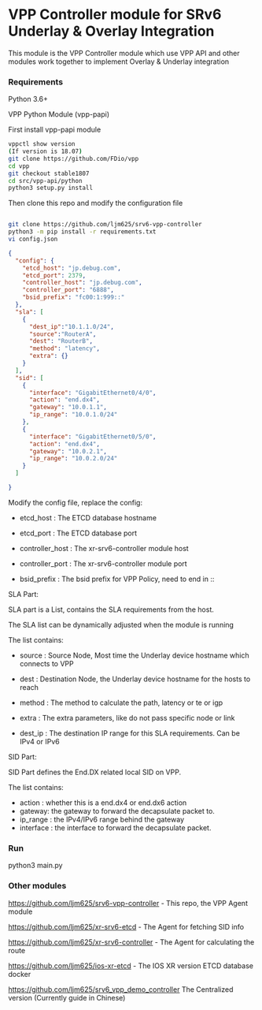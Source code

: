 # VPP Controller module for SRv6 Underlay & Overlay Integration

This module is the VPP Controller module which use VPP API and other modules work together to implement Overlay & Underlay integration

### Requirements

Python 3.6+

VPP Python Module (vpp-papi)


First install vpp-papi module

```bash
vppctl show version
(If version is 18.07)
git clone https://github.com/FDio/vpp
cd vpp
git checkout stable1807
cd src/vpp-api/python
python3 setup.py install
```

Then clone this repo and modify the configuration file

```bash

git clone https://github.com/ljm625/srv6-vpp-controller
python3 -m pip install -r requirements.txt
vi config.json
```


```json
{
  "config": {
    "etcd_host": "jp.debug.com",
    "etcd_port": 2379,
    "controller_host": "jp.debug.com",
    "controller_port": "6888",
    "bsid_prefix": "fc00:1:999::"
  },
  "sla": [
    {
      "dest_ip":"10.1.1.0/24",
      "source":"RouterA",
      "dest": "RouterB",
      "method": "latency",
      "extra": {}
    }
  ],
  "sid": [
    {
      "interface": "GigabitEthernet0/4/0",
      "action": "end.dx4",
      "gateway": "10.0.1.1",
      "ip_range": "10.0.1.0/24"
    },
    {
      "interface": "GigabitEthernet0/5/0",
      "action": "end.dx4",
      "gateway": "10.0.2.1",
      "ip_range": "10.0.2.0/24"
    }
  ]

}
```

Modify the config file, replace the config:

- etcd_host : The ETCD database hostname

- etcd_port : The ETCD database port

- controller_host : The xr-srv6-controller module host

- controller_port : The xr-srv6-controller module port

- bsid_prefix : The bsid prefix for VPP Policy, need to end in ::

SLA Part:

SLA part is a List, contains the SLA requirements from the host.

The SLA list can be dynamically adjusted when the module is running

The list contains:

- source : Source Node, Most time the Underlay device hostname which connects to VPP

- dest : Destination Node, the Underlay device hostname for the hosts to reach

- method : The method to calculate the path, latency or te or igp

- extra : The extra parameters, like do not pass specific node or link

- dest_ip : The destination IP range for this SLA requirements. Can be IPv4 or IPv6

SID Part:

SID Part defines the End.DX related local SID on VPP.

The list contains:

- action : whether this is a end.dx4 or end.dx6 action
- gateway: the gateway to forward the decapsulate packet to.
- ip_range : the IPv4/IPv6 range behind the gateway
- interface : the interface to forward the decapsulate packet.


### Run

python3 main.py



### Other modules

https://github.com/ljm625/srv6-vpp-controller - This repo, the VPP Agent module

https://github.com/ljm625/xr-srv6-etcd - The Agent for fetching SID info

https://github.com/ljm625/xr-srv6-controller - The Agent for calculating the route

https://github.com/ljm625/ios-xr-etcd - The IOS XR version ETCD database docker

https://github.com/ljm625/srv6_vpp_demo_controller The Centralized version (Currently guide in Chinese)
